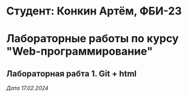 # Студент: Конкин Артём, ФБИ-23

# Лабораторные работы по курсу "Web-программирование"

## Лабораторная рабта 1. Git + html

*Дата 17.02.2024*

